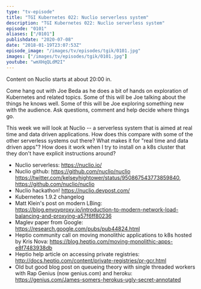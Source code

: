 ```yaml
---
type: "tv-episode"
title: "TGI Kubernetes 022: Nuclio serverless system"
description: "TGI Kubernetes 022: Nuclio serverless system"
episode: "0101"
aliases: ["/0101"]
publishdate: "2020-07-08"
date: "2018-01-19T23:07:53Z"
episode_image: "/images/tv/episodes/tgik/0101.jpg"
images: ["/images/tv/episodes/tgik/0101.jpg"]
youtube: "wmXHqQLdM2I"
---
```


Content on Nuclio starts at about 20:00 in.

Come hang out with Joe Beda as he does a bit of hands on exploration of Kubernetes and related topics. Some of this will be Joe talking about the things he knows well. Some of this will be Joe exploring something new with the audience. Ask questions, comment and help decide where things go.

This week we will look at Nuclio -- a serverless system that is aimed at real time and data driven applications.  How does this compare with some of the other serverless systems out there? What makes it for &#34;real time and data driven apps&#34;?  How does it work when I try to install on a k8s cluster that they don&#39;t have explicit instructions around?

* Nuclio serverless: https://nuclio.io/
* Nuclio github: https://github.com/nuclio/nuclio
https://twitter.com/kelseyhightower/status/950867543773859840, https://github.com/nuclio/nuclio
* Nuclio hackathon! https://nuclio.devpost.com/
* Kubernetes 1.9.2 changelog
* Matt Klein&#39;s post on modern LBing: https://blog.envoyproxy.io/introduction-to-modern-network-load-balancing-and-proxying-a57f6ff80236
* Maglev paper from Google: https://research.google.com/pubs/pub44824.html
* Heptio community call on moving monolithic applications to k8s hosted by Kris Nova: https://blog.heptio.com/moving-monolithic-apps-e8f7483938db
* Heptio help article on accessing private registries: http://docs.heptio.com/content/private-registries/pr-gcr.html
* Old but good blog post on queueing theory with single threaded workers with Rap Genius (now genius.com) and heroku: https://genius.com/James-somers-herokus-ugly-secret-annotated
